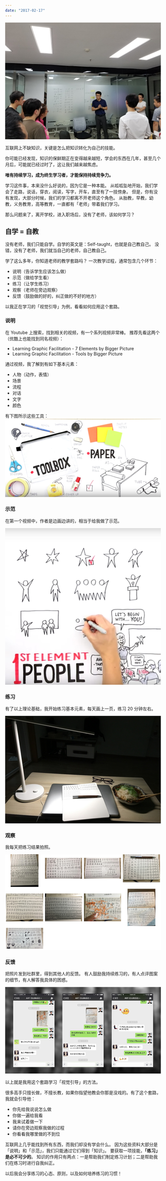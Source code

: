 ```yaml
---
date: "2017-02-17"
---
```


<img src="/_image/image_2023-11-06-18-16-48.png" alt="">

互联网上不缺知识，关键是怎么把知识转化为自己的技能。

你可能已经发现，知识的保鲜期正在变得越来越短，学会的东西在几年，甚至几个月后，可能就已经过时了，这让我们越来越焦虑。

**唯有持续学习，成为终生学习者，才能保持持续竞争力。**

学习这件事，本来没什么好说的，因为它是一种本能。
从呱呱坠地开始，我们学会了走路，说话，穿衣，阅读，写字，开车，直至有了一技傍身。
但是，你有没有发现，大部分时候，我们的学习都离不开老师这个角色。
从胎教，早教，幼教，义务教育，高等教育，一直都有「老师」带着我们学习。

那么问题来了，离开学校，进入职场后，没有了老师，该如何学习？

## 自学 = 自教

没有老师，我们只能自学。自学的英文是：Self-taught，也就是自己教自己。
没错，没有了老师，我们就当自己的老师，自己教自己。

学了这么多年，你知道老师的教学套路吗？
一次教学过程，通常包含几个环节：

-   说明（告诉学生应该怎么做）
-   示范（做给学生看）
-   练习（让学生练习）
-   观察（老师在旁边观察）
-   反馈（鼓励做的好的，纠正做的不好的地方）

以我正在学习的「视觉引导」为例，看看如何应用这个套路。

### 说明

在 Youtube 上搜索，找到相关的视频，有一个系列视频非常棒。
推荐先看这两个（优酷上也能找到同名视频）：

-   Learning Graphic Facilitation - 7 Elements by Bigger Picture
-   Learning Graphic Facilitation - Tools by Bigger Picture

通过视频，我了解到有如下基本元素：

-   人物（动作，表情）
-   场景
-   流程
-   对话
-   文字
-   颜色

有下图所示这些工具：
![](/_image/2017-02-17-07-47-22.jpg)

### 示范

在第一个视频中，作者是边画边讲的，相当于给我做了示范。

![](/_image/2017-02-17-07-52-38.jpg)

### 练习

有了以上理论基础，我开始练习基本元素，每天画上一页，练习 20 分钟左右。

![](/_image/2017-02-17-08-08-58.jpg)

### 观察

我每天把练习结果拍照。

![](/_image/2017-02-17-08-00-21.jpg)

### 反馈

把照片发到社群里，得到其他人的反馈。
有人鼓励我持续练习的，有人点评图案的细节，有人解答我具体的困惑。

![](/_image/2017-02-17-08-07-19.jpg)

以上就是我用这个套路学习「视觉引导」的方法。

很多高手只擅长做，不擅长教，如果你指望他教会你那是没戏的。有了这个套路，我就会引导他：

-   你先给我说说怎么做
-   你做一遍给我看
-   我来试着做一下
-   请你在旁边观察我做的过程
-   你看看我哪里做的不到位

互联网上几乎能找到所有东西，而我们却没有学会什么。
因为这些资料大部分是「说明」和「示范」，我们只能通过它们得到「知识」。
要获取一项技能，**「练习」是必不可少的**。
知识的作用只有两点：一是帮助我们制定练习计划；二是帮助我们在练习时进行自我纠正。

以后我会分享练习的心态、原则，以及如何培养练习的习惯！
